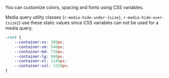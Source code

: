 You can customize colors, spacing and fonts using CSS variables.

Media query utility classes (`r-media-hide-under-{size}`, `r-media-hide-over-{size}`) use these static values since CSS variables can not be used for a media query.
```css
:root {
    --container-xs: 380px;
    --container-sm: 540px;
    --container-md: 720px;
    --container-lg: 960px;
    --container-xl: 1140px;
    --container-xxl: 1320px;
}
```
